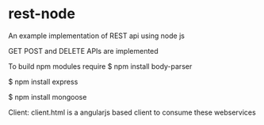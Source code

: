 rest-node
=========

An example implementation of REST api using node js

GET POST and DELETE APIs are implemented


To build npm modules require
$ npm install body-parser

$ npm install express

$ npm install mongoose

Client: client.html is a angularjs based client to consume these webservices
